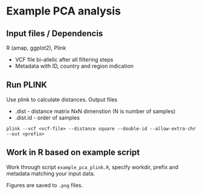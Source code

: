 # Example PCA analysis


## Input files / Dependencis

R (amap, ggplot2), Plink

* VCF file bi-allelic after all filtering steps
* Metadata with ID, country and region indication

## Run PLINK
Use plink to calculate distances. Output files
* <prefix>.dist - distance matrix NxN dimenstion (N is number of samples)
* <prefix>.dist.id - order of samples

```
plink --vcf <vcf-file> --distance square --double-id --allow-extra-chr --out <prefix>
```

## Work in R based on example script
Work through script `example_pca_plink.R`, specify workdir, prefix and metadata matching your input data.

Figures are saved to `.png` files.

